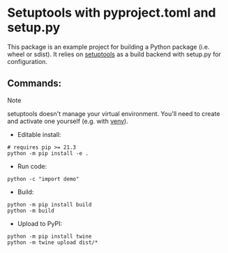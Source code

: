 # Setuptools with pyproject.toml and setup.py

This package is an example project for building a Python package (i.e. wheel or sdist). It relies on [setuptools](https://setuptools.readthedocs.io/en/latest/) as a build backend with setup.py for configuration.

## Commands:

> [!Note]
> setuptools doesn't manage your virtual environment. You'll need to create and activate one yourself (e.g. with [venv](https://docs.python.org/3/library/venv.html)).

* Editable install:
```shell
# requires pip >= 21.3
python -m pip install -e .
```
* Run code:
```shell
python -c "import demo"
```
* Build:
```shell
python -m pip install build
python -m build
``````
* Upload to PyPI:
```shell
python -m pip install twine
python -m twine upload dist/*
```
